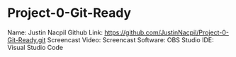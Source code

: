 # Project-0-Git-Ready
Name: Justin Nacpil
Github Link: https://github.com/JustinNacpil/Project-0-Git-Ready.git
Screencast Video:
Screencast Software: OBS Studio
IDE: Visual Studio Code